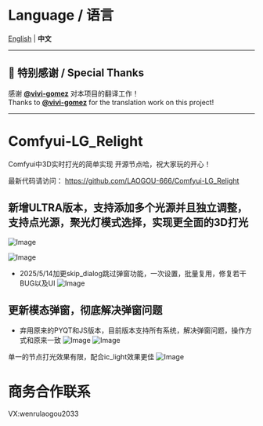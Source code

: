 # Language / 语言
[English](README.md) | **中文**

---

## 🙏 特别感谢 / Special Thanks
感谢 **[@vivi-gomez](https://github.com/vivi-gomez)** 对本项目的翻译工作！  
Thanks to **[@vivi-gomez](https://github.com/vivi-gomez)** for the translation work on this project!

---

# Comfyui-LG_Relight

Comfyui中3D实时打光的简单实现
开源节点哈，祝大家玩的开心！

最新代码请访问：
https://github.com/LAOGOU-666/Comfyui-LG_Relight

## 新增ULTRA版本，支持添加多个光源并且独立调整，支持点光源，聚光灯模式选择，实现更全面的3D打光
![Image](https://github.com/user-attachments/assets/e63a7ea2-ea90-4888-af3d-39e2b4b45140)

![Image](https://github.com/user-attachments/assets/b0b44127-f755-4ee2-9351-a8bd34db2ed7)

* 2025/5/14加更skip_dialog跳过弹窗功能，一次设置，批量复用，修复若干BUG以及UI
![Image](https://github.com/user-attachments/assets/257ecd3f-62b7-4407-883b-18dcbc62f47a)
## 更新模态弹窗，彻底解决弹窗问题 
- 弃用原来的PYQT和JS版本，目前版本支持所有系统，解决弹窗问题，操作方式和原来一致
![Image](https://github.com/user-attachments/assets/2b6a9577-6eae-43ff-9dc5-0c5b92d4f69b)
![Image](https://github.com/user-attachments/assets/fa97e56c-dff1-44e0-ada8-63c0b2ccb5dd)


单一的节点打光效果有限，配合ic_light效果更佳
![Image](https://github.com/user-attachments/assets/e9564b58-7a6b-4538-b89b-29de64dd270c)

# 商务合作联系
VX:wenrulaogou2033 